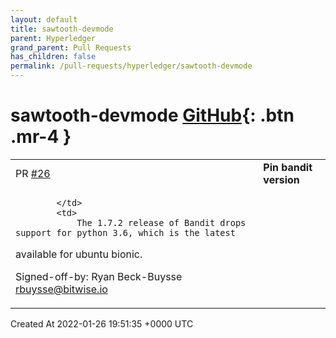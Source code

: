 ```yaml
---
layout: default
title: sawtooth-devmode
parent: Hyperledger
grand_parent: Pull Requests
has_children: false
permalink: /pull-requests/hyperledger/sawtooth-devmode
---
```


# sawtooth-devmode <span class="fs-3 right-align">[GitHub](https://github.com/hyperledger/sawtooth-devmode){: .btn .mr-4 }</span>


<div>
    <table>
        <tr>
            <td>
                PR <a href="https://github.com/hyperledger/sawtooth-devmode/pull/26" class=".btn">#26</a>
            </td>
            <td>
                <b>
                    Pin bandit version
                </b>
            </td>
        </tr>
        <tr>
            <td>
                
            </td>
            <td>
                The 1.7.2 release of Bandit drops support for python 3.6, which is the latest
available for ubuntu bionic.

Signed-off-by: Ryan Beck-Buysse <rbuysse@bitwise.io>
            </td>
        </tr>
    </table>
    <div class="right-align">
        Created At 2022-01-26 19:51:35 +0000 UTC
    </div>
</div>

